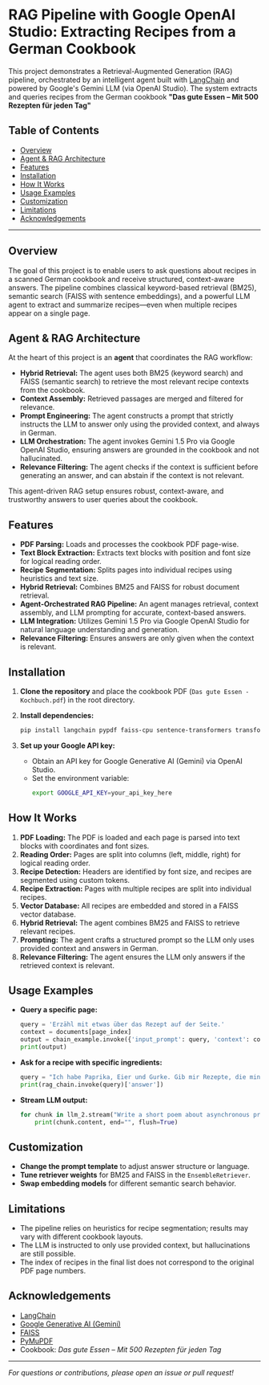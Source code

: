 # RAG Pipeline with Google OpenAI Studio: Extracting Recipes from a German Cookbook

This project demonstrates a Retrieval-Augmented Generation (RAG) pipeline, orchestrated by an intelligent agent built with [LangChain](https://github.com/langchain-ai/langchain) and powered by Google's Gemini LLM (via OpenAI Studio). The system extracts and queries recipes from the German cookbook **"Das gute Essen – Mit 500 Rezepten für jeden Tag"**

## Table of Contents

- [Overview](#overview)
- [Agent & RAG Architecture](#agent--rag-architecture)
- [Features](#features)
- [Installation](#installation)
- [How It Works](#how-it-works)
- [Usage Examples](#usage-examples)
- [Customization](#customization)
- [Limitations](#limitations)
- [Acknowledgements](#acknowledgements)

---

## Overview

The goal of this project is to enable users to ask questions about recipes in a scanned German cookbook and receive structured, context-aware answers. The pipeline combines classical keyword-based retrieval (BM25), semantic search (FAISS with sentence embeddings), and a powerful LLM agent to extract and summarize recipes—even when multiple recipes appear on a single page.

## Agent & RAG Architecture

At the heart of this project is an **agent** that coordinates the RAG workflow:

- **Hybrid Retrieval:** The agent uses both BM25 (keyword search) and FAISS (semantic search) to retrieve the most relevant recipe contexts from the cookbook.
- **Context Assembly:** Retrieved passages are merged and filtered for relevance.
- **Prompt Engineering:** The agent constructs a prompt that strictly instructs the LLM to answer only using the provided context, and always in German.
- **LLM Orchestration:** The agent invokes Gemini 1.5 Pro via Google OpenAI Studio, ensuring answers are grounded in the cookbook and not hallucinated.
- **Relevance Filtering:** The agent checks if the context is sufficient before generating an answer, and can abstain if the context is not relevant.

This agent-driven RAG setup ensures robust, context-aware, and trustworthy answers to user queries about the cookbook.

## Features

- **PDF Parsing:** Loads and processes the cookbook PDF page-wise.
- **Text Block Extraction:** Extracts text blocks with position and font size for logical reading order.
- **Recipe Segmentation:** Splits pages into individual recipes using heuristics and text size.
- **Hybrid Retrieval:** Combines BM25 and FAISS for robust document retrieval.
- **Agent-Orchestrated RAG Pipeline:** An agent manages retrieval, context assembly, and LLM prompting for accurate, context-based answers.
- **LLM Integration:** Utilizes Gemini 1.5 Pro via Google OpenAI Studio for natural language understanding and generation.
- **Relevance Filtering:** Ensures answers are only given when the context is relevant.

## Installation

1. **Clone the repository** and place the cookbook PDF (`Das gute Essen - Kochbuch.pdf`) in the root directory.

2. **Install dependencies:**
    ```sh
    pip install langchain pypdf faiss-cpu sentence-transformers transformers langchain-community langchain_google_genai PyMuPDF rank_bm25 matplotlib pillow
    ```

3. **Set up your Google API key:**
    - Obtain an API key for Google Generative AI (Gemini) via OpenAI Studio.
    - Set the environment variable:
      ```sh
      export GOOGLE_API_KEY=your_api_key_here
      ```

## How It Works

1. **PDF Loading:** The PDF is loaded and each page is parsed into text blocks with coordinates and font sizes.
2. **Reading Order:** Pages are split into columns (left, middle, right) for logical reading order.
3. **Recipe Detection:** Headers are identified by font size, and recipes are segmented using custom tokens.
4. **Recipe Extraction:** Pages with multiple recipes are split into individual recipes.
5. **Vector Database:** All recipes are embedded and stored in a FAISS vector database.
6. **Hybrid Retrieval:** The agent combines BM25 and FAISS to retrieve relevant recipes.
7. **Prompting:** The agent crafts a structured prompt so the LLM only uses provided context and answers in German.
8. **Relevance Filtering:** The agent ensures the LLM only answers if the retrieved context is relevant.

## Usage Examples

- **Query a specific page:**
    ```python
    query = 'Erzähl mit etwas über das Rezept auf der Seite.'
    context = documents[page_index]
    output = chain_example.invoke({'input_prompt': query, 'context': context}).content
    print(output)
    ```

- **Ask for a recipe with specific ingredients:**
    ```python
    query = "Ich habe Paprika, Eier und Gurke. Gib mir Rezepte, die mindestens zwei davon enthalten."
    print(rag_chain.invoke(query)['answer'])
    ```

- **Stream LLM output:**
    ```python
    for chunk in llm_2.stream("Write a short poem about asynchronous programming."):
        print(chunk.content, end="", flush=True)
    ```

## Customization

- **Change the prompt template** to adjust answer structure or language.
- **Tune retriever weights** for BM25 and FAISS in the `EnsembleRetriever`.
- **Swap embedding models** for different semantic search behavior.

## Limitations

- The pipeline relies on heuristics for recipe segmentation; results may vary with different cookbook layouts.
- The LLM is instructed to only use provided context, but hallucinations are still possible.
- The index of recipes in the final list does not correspond to the original PDF page numbers.

## Acknowledgements

- [LangChain](https://github.com/langchain-ai/langchain)
- [Google Generative AI (Gemini)](https://ai.google.dev/)
- [FAISS](https://github.com/facebookresearch/faiss)
- [PyMuPDF](https://github.com/pymupdf/PyMuPDF)
- Cookbook: *Das gute Essen – Mit 500 Rezepten für jeden Tag*

---

*For questions or contributions, please open an issue or pull request!*
